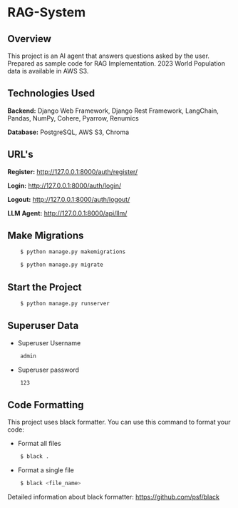 # RAG-System

## Overview
This project is an AI agent that answers questions asked by the user. Prepared as sample code for RAG Implementation. 2023 World Population data is available in AWS S3.


## Technologies Used

**Backend:** Django Web Framework, Django Rest Framework, LangChain, Pandas, NumPy, Cohere, Pyarrow, Renumics 

**Database:** PostgreSQL, AWS S3, Chroma


## URL's

**Register:** http://127.0.0.1:8000/auth/register/

**Login:** http://127.0.0.1:8000/auth/login/

**Logout:** http://127.0.0.1:8000/auth/logout/

**LLM Agent:** http://127.0.0.1:8000/api/llm/


## Make Migrations

```sh
    $ python manage.py makemigrations
```

```sh
    $ python manage.py migrate
```

## Start the Project

```sh
    $ python manage.py runserver
```

## Superuser Data

- Superuser Username
```sh
    admin
```
- Superuser password
```sh
    123
```

## Code Formatting
This project uses black formatter. You can use this command to format your code:
- Format all files
```sh
    $ black .
```
- Format a single file
```sh
    $ black <file_name>
```
Detailed information about black formatter: https://github.com/psf/black